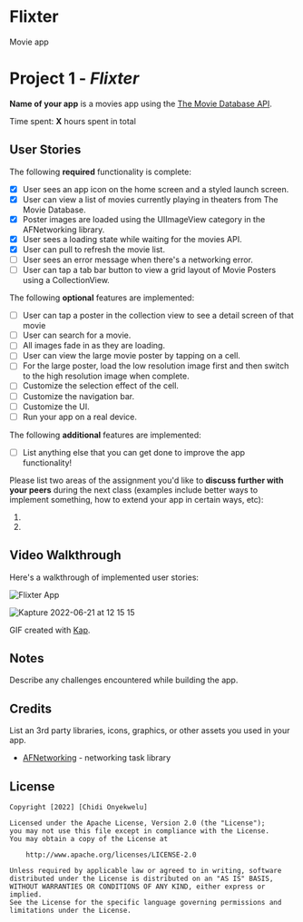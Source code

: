 # Flixter
Movie app
# Project 1 - *Flixter*

**Name of your app** is a movies app using the [The Movie Database API](http://docs.themoviedb.apiary.io/#).

Time spent: **X** hours spent in total

## User Stories

The following **required** functionality is complete:

- [X] User sees an app icon on the home screen and a styled launch screen.
- [X] User can view a list of movies currently playing in theaters from The Movie Database.
- [X] Poster images are loaded using the UIImageView category in the AFNetworking library.
- [X] User sees a loading state while waiting for the movies API.
- [X] User can pull to refresh the movie list.
- [ ] User sees an error message when there's a networking error.
- [ ] User can tap a tab bar button to view a grid layout of Movie Posters using a CollectionView.

The following **optional** features are implemented:

- [ ] User can tap a poster in the collection view to see a detail screen of that movie
- [ ] User can search for a movie.
- [ ] All images fade in as they are loading.
- [ ] User can view the large movie poster by tapping on a cell.
- [ ] For the large poster, load the low resolution image first and then switch to the high resolution image when complete.
- [ ] Customize the selection effect of the cell.
- [ ] Customize the navigation bar.
- [ ] Customize the UI.
- [ ] Run your app on a real device.

The following **additional** features are implemented:

- [ ] List anything else that you can get done to improve the app functionality!

Please list two areas of the assignment you'd like to **discuss further with your peers** during the next class (examples include better ways to implement something, how to extend your app in certain ways, etc):

1.
2.

## Video Walkthrough

Here's a walkthrough of implemented user stories:

![Flixter App](https://user-images.githubusercontent.com/78884307/174416466-5dd94cf3-97af-428a-8b79-ae4f67c230ed.gif)


![Kapture 2022-06-21 at 12 15 15](https://user-images.githubusercontent.com/78884307/174880609-1496607b-1c51-403d-8086-8b73637ecd17.gif)


GIF created with [Kap](https://getkap.co/).

## Notes

Describe any challenges encountered while building the app.

## Credits

List an 3rd party libraries, icons, graphics, or other assets you used in your app.

- [AFNetworking](https://github.com/AFNetworking/AFNetworking) - networking task library

## License

    Copyright [2022] [Chidi Onyekwelu]

    Licensed under the Apache License, Version 2.0 (the "License");
    you may not use this file except in compliance with the License.
    You may obtain a copy of the License at

        http://www.apache.org/licenses/LICENSE-2.0

    Unless required by applicable law or agreed to in writing, software
    distributed under the License is distributed on an "AS IS" BASIS,
    WITHOUT WARRANTIES OR CONDITIONS OF ANY KIND, either express or implied.
    See the License for the specific language governing permissions and
    limitations under the License.
